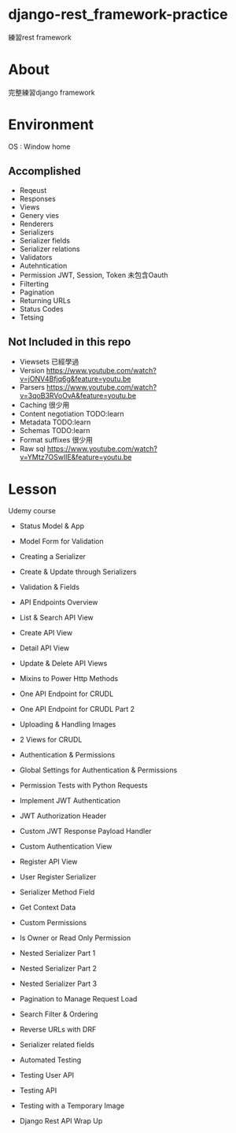 # django-rest_framework-practice
練習rest framework
# About
完整練習django framework
# Environment
OS : Window home
## Accomplished
* Reqeust
* Responses
* Views
* Genery vies
* Renderers
* Serializers
* Serializer fields
* Serializer relations
* Validators
* Autehntication
* Permission JWT, Session, Token 未包含Oauth
* Filterting
* Pagination
* Returning URLs
* Status Codes
* Tetsing
## Not Included in this repo
* Viewsets 已經學過
* Version https://www.youtube.com/watch?v=jONV4Bfjq6g&feature=youtu.be
* Parsers https://www.youtube.com/watch?v=3qoB3RVoOvA&feature=youtu.be
* Caching 很少用
* Content negotiation TODO:learn
* Metadata TODO:learn
* Schemas  TODO:learn
* Format suffixes 很少用
* Raw sql https://www.youtube.com/watch?v=YMtz7OSwIlE&feature=youtu.be
# Lesson
Udemy course
* Status Model & App

* Model Form for Validation

* Creating a Serializer

* Create & Update through Serializers

* Validation & Fields

* API Endpoints Overview

* List & Search API View

* Create API View

* Detail API View

* Update & Delete API Views

* Mixins to Power Http Methods

* One API Endpoint for CRUDL

* One API Endpoint for CRUDL Part 2

* Uploading & Handling Images

* 2 Views for CRUDL

* Authentication & Permissions

* Global Settings for Authentication & Permissions

* Permission Tests with Python Requests

* Implement JWT Authentication

* JWT Authorization Header

* Custom JWT Response Payload Handler

* Custom Authentication View

* Register API View

* User Register Serializer

* Serializer Method Field

* Get Context Data

* Custom Permissions

* Is Owner or Read Only Permission

* Nested Serializer Part 1

* Nested Serializer Part 2

* Nested Serializer Part 3

* Pagination to Manage Request Load

* Search Filter & Ordering

* Reverse URLs with DRF

* Serializer related fields

* Automated Testing

* Testing User API

* Testing API

* Testing with a Temporary Image

* Django Rest API Wrap Up
